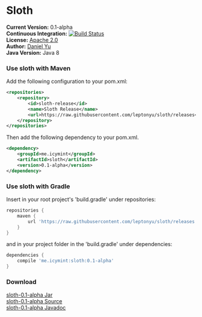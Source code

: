 Sloth
=====
**Current Version:** 0.1-alpha<br>
**Continuous Integration:** [![Build Status](https://travis-ci.org/leptonyu/sloth.svg?branch=master)](https://travis-ci.org/leptonyu/sloth)<br>
**License:** [Apache 2.0](http://www.apache.org/licenses/LICENSE-2.0)<br>
**Author:** [Daniel Yu](http://icymint.me)<br>
**Java Version:** Java 8

### Use sloth with Maven
Add the following configuration to your pom.xml:

```xml
<repositories>
	<repository>
		<id>sloth-release</id>
		<name>Sloth Release</name>
		<url>https://raw.githubusercontent.com/leptonyu/sloth/releases</url>
	</repository>
</repositories>
```

Then add the following dependency to your pom.xml.

```xml
<dependency>
	<groupId>me.icymint</groupId>
	<artifactId>sloth</artifactId>
	<version>0.1-alpha</version>
</dependency>
```

### Use sloth with Gradle
Insert in your root project's 'build.gradle' under repositories:

```gradle
repositories {
    maven {
        url 'https://raw.githubusercontent.com/leptonyu/sloth/releases'
    }
}
```
and in your project folder in the 'build.gradle' under dependencies:

```gradle
dependencies {
    compile 'me.icymint:sloth:0.1-alpha'
}
```

### Download
[sloth-0.1-alpha Jar](https://raw.githubusercontent.com/leptonyu/sloth/releases/me/icymint/sloth/0.1-alpha/sloth-0.1-alpha.jar)<br>
[sloth-0.1-alpha Source](https://raw.githubusercontent.com/leptonyu/sloth/releases/releases/me/icymint/sloth/0.1-alpha/sloth-0.1-alpha-source.jar)<br>
[sloth-0.1-alpha Javadoc](https://raw.githubusercontent.com/leptonyu/sloth/releases/me/icymint/sloth/0.1-alpha/sloth-0.1-alpha-javadoc.jar)